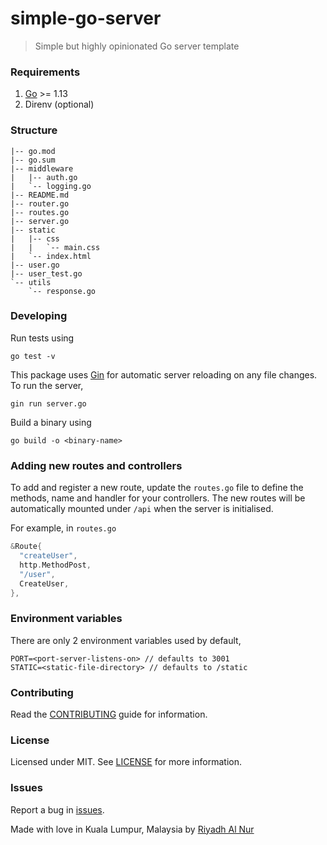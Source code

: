 # simple-go-server
> Simple but highly opinionated Go server template

### Requirements  
1. [Go](https://golang.org) >= 1.13  
2. Direnv (optional)  

### Structure
```
|-- go.mod
|-- go.sum
|-- middleware
|   |-- auth.go
|   `-- logging.go
|-- README.md
|-- router.go
|-- routes.go
|-- server.go
|-- static
|   |-- css
|   |   `-- main.css
|   `-- index.html
|-- user.go
|-- user_test.go
`-- utils
    `-- response.go
```  

### Developing  
Run tests using
```
go test -v
```  

This package uses [Gin](https://github.com/codegangsta/gin) for automatic server reloading on any file changes. To run the server,
```
gin run server.go
```

Build a binary using  
```
go build -o <binary-name>
```  

### Adding new routes and controllers  
To add and register a new route, update the `routes.go` file to define the methods, name and handler for your controllers. The new routes will be automatically mounted under `/api` when the server is initialised.  

For example, in `routes.go`  
```go
&Route{
  "createUser",
  http.MethodPost,
  "/user",
  CreateUser,
},
```  

### Environment variables  
There are only 2 environment variables used by default,
```
PORT=<port-server-listens-on> // defaults to 3001
STATIC=<static-file-directory> // defaults to /static
```  

### Contributing  
Read the [CONTRIBUTING](CONTRIBUTING.md) guide for information.  

### License  
Licensed under MIT. See [LICENSE](LICENSE) for more information.  

### Issues  
Report a bug in [issues](https://github.com/riyadhalnur/simple-go-server/issues).   

Made with love in Kuala Lumpur, Malaysia by [Riyadh Al Nur](https://verticalaxisbd.com)
